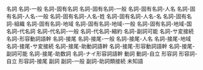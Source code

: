 名詞
名詞-一般
名詞-固有名詞
名詞-固有名詞-一般
名詞-固有名詞-人名
名詞-固有名詞-人名-一般
名詞-固有名詞-人名-姓
名詞-固有名詞-人名-名
名詞-固有名詞-組織
名詞-固有名詞-地域
名詞-固有名詞-地域-一般
名詞-固有名詞-地域-国
名詞-代名詞
名詞-代名詞-一般
名詞-代名詞-縮約
名詞-副詞可能
名詞-サ変接続
名詞-形容動詞語幹
名詞-接尾
名詞-接尾-一般
名詞-接尾-人名
名詞-接尾-地域
名詞-接尾-サ変接続
名詞-接尾-助動詞語幹
名詞-接尾-形容動詞語幹
名詞-接尾-副詞可能
名詞-接尾-助数詞
名詞-ナイ形容詞語幹
動詞
動詞-自立
形容詞
形容詞-自立
形容詞-接尾
副詞
副詞-一般
副詞-助詞類接続
未知語
